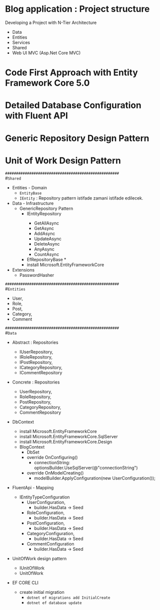 # Blog application : Project structure

Developing a Project with N-Tier Architecture
* Data
* Entities
* Services
* Shared
* Web UI MVC (Asp.Net Core MVC)

# Code First Approach with Entity Framework Core 5.0
# Detailed Database Configuration with Fluent API
# Generic Repository Design Pattern
# Unit of Work  Design Pattern
    



`####################################################`
<br>
#`Shared`
 * Entities - Domain
   - `EntityBase`
   - `IEntity` : Repository pattern istifade zamani istifade edilecek.
 * Data - Infrastructure
   * GenericRepository Pattern 
     * IEntityRepository<T>
         - GetAllAsync
         - GetAsync
         - AddAsync
         - UpdateAsync
         - DeleteAsync
         - AnyAsync
         - CountAsync
     * EfRepositoryBase<TEntity>
       * 
     * install Microsoft.EntityFrameworkCore 
 * Extensions
   * PasswordHasher


`####################################################`
<br>
#`Entities`
 * User,
 * Role,
 * Post,
 * Category,
 * Comment


`####################################################`
<br>
#`Data`

  * Abstract : Repositories
    * IUserRepository,
    * IRoleRepository,
    * IPostRepository,
    * ICategoryRepository,
    * ICommentRepository
  
  * Concrete : Repositories
    * UserRepository,
    * RoleRepository,
    * PostRepository,
    * CategoryRepository,
    * CommentRepository

  * DbContext
    * install Microsoft.EntityFrameworkCore
    * install Microsoft.EntityFrameworkCore.SqlServer
    * install Microsoft.EntityFrameworkCore.Design
    * BlogContext
      * DbSet
      * override OnConfiguring()
        * connectionString: optionsBuilder.UseSqlServer(@"connectionString")
      * override OnModelCreating()
        * modelBuilder.ApplyConfiguration(new UserConfiguration());
    
  * FluentApi - Mapping
    * IEntityTypeConfiguration
      * UserConfiguration,
        * builder.HasData -> Seed
      * RoleConfiguration,
        * builder.HasData -> Seed
      * PostConfiguration,
        * builder.HasData -> Seed
      * CategoryConfiguration,
        * builder.HasData -> Seed
      * CommentConfiguration
        * builder.HasData -> Seed



  * UnitOfWork design pattern
    * IUnitOfWork
    * UnitOfWork
                

  * EF CORE CLI 
    * create initial migration 
      * `dotnet ef migrations add InitialCreate`
      * `dotnet ef database update`
        
 

 